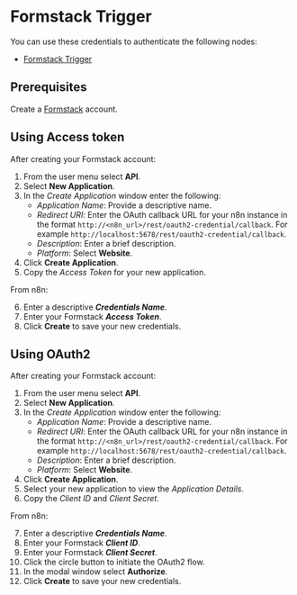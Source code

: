 # Formstack Trigger

You can use these credentials to authenticate the following nodes:

- [Formstack Trigger](/integrations/builtin/trigger-nodes/n8n-nodes-base.formstacktrigger/)

## Prerequisites

Create a [Formstack](https://www.formstack.com/) account.

## Using Access token

After creating your Formstack account: 

1. From the user menu select **API**.
2. Select **New Application**.
3. In the *Create Application* window enter the following:
    * *Application Name*: Provide a descriptive name.
    * *Redirect URI*: Enter the OAuth callback URL for your n8n instance in the format `http://<n8n_url>/rest/oauth2-credential/callback`. For example `http://localhost:5678/rest/oauth2-credential/callback`.
    * *Description*: Enter a brief description.
    * *Platform*: Select **Website**.
4. Click **Create Application**.
5. Copy the *Access Token* for your new application.

From n8n:

6. Enter a descriptive ***Credentials Name***.
7. Enter your Formstack ***Access Token***.
8. Click **Create** to save your new credentials.

## Using OAuth2

After creating your Formstack account: 

1. From the user menu select **API**.
2. Select **New Application**.
3. In the *Create Application* window enter the following:
    * *Application Name*: Provide a descriptive name.
    * *Redirect URI*: Enter the OAuth callback URL for your n8n instance in the format `http://<n8n_url>/rest/oauth2-credential/callback`. For example `http://localhost:5678/rest/oauth2-credential/callback`.
    * *Description*: Enter a brief description.
    * *Platform*: Select **Website**.
4. Click **Create Application**.
5. Select your new application to view the *Application Details*.
6. Copy the *Client ID* and *Client Secret*.

From n8n:

7. Enter a descriptive ***Credentials Name***.
8. Enter your Formstack ***Client ID***.
9. Enter your Formstack ***Client Secret***.
10. Click the circle button to initiate the OAuth2 flow.
11. In the modal window select **Authorize**.
12. Click **Create** to save your new credentials.
